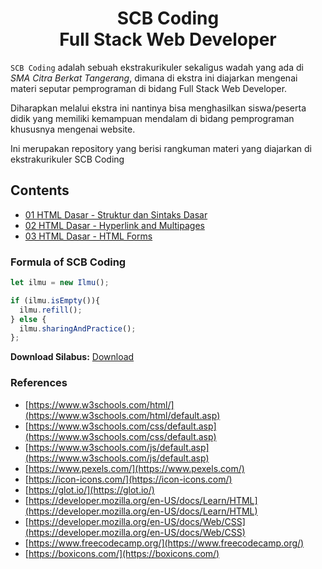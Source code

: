 <h1 align="center">SCB Coding <br>Full Stack Web Developer</h1>

`SCB Coding` adalah sebuah ekstrakurikuler sekaligus wadah yang ada di *SMA Citra Berkat Tangerang*, dimana di ekstra ini diajarkan mengenai materi seputar pemprograman
di bidang Full Stack Web Developer. 

Diharapkan melalui ekstra ini nantinya bisa menghasilkan siswa/peserta didik yang memiliki kemampuan mendalam di bidang pemprograman khususnya mengenai website.

Ini merupakan repository yang berisi rangkuman materi yang diajarkan di ekstrakurikuler SCB Coding


## Contents
* [01 HTML Dasar - Struktur dan Sintaks Dasar](https://github.com/Juwono136/SCB_Coding/tree/master/01%20HTML%20Dasar%20-%20Struktur%20dan%20Sintaks%20Dasar)
* [02 HTML Dasar - Hyperlink and Multipages](https://github.com/Juwono136/SCB_Coding/tree/master/02%20HTML%20Dasar%20-%20Hyperlink%20and%20Multipages)
* [03 HTML Dasar - HTML Forms](https://github.com/Juwono136/SCB_Coding/tree/master/03%20HTML%20Dasar%20-%20HTML%20Forms)



### Formula of SCB Coding
```javascript
let ilmu = new Ilmu();

if (ilmu.isEmpty()){
  ilmu.refill();
} else {
  ilmu.sharingAndPractice();
};
```

**Download Silabus:** [Download](https://drive.google.com/file/d/1vU1xMBY2iEVN1FsZQ2knATHiXbzaQLPP/view?usp=sharing)

### References
* [https://www.w3schools.com/html/](https://www.w3schools.com/html/default.asp)
* [https://www.w3schools.com/css/default.asp](https://www.w3schools.com/css/default.asp)
* [https://www.w3schools.com/js/default.asp](https://www.w3schools.com/js/default.asp)
* [https://www.pexels.com/](https://www.pexels.com/)
* [https://icon-icons.com/](https://icon-icons.com/)
* [https://glot.io/](https://glot.io/)
* [https://developer.mozilla.org/en-US/docs/Learn/HTML](https://developer.mozilla.org/en-US/docs/Learn/HTML)
* [https://developer.mozilla.org/en-US/docs/Web/CSS](https://developer.mozilla.org/en-US/docs/Web/CSS)
* [https://www.freecodecamp.org/](https://www.freecodecamp.org/)
* [https://boxicons.com/](https://boxicons.com/)
